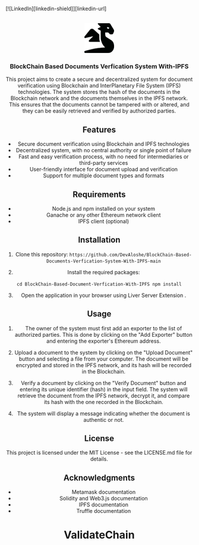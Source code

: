 <!-- Improved compatibility of back to top link: See: https://github.com/othneildrew/Best-README-Template/pull/73 -->
<a name="readme-top"></a>
<!--
*** Thanks for checking out the Best-README-Template. If you have a suggestion
*** that would make this better, please fork the repo and create a pull request
*** or simply open an issue with the tag "enhancement".
*** Don't forget to give the project a star!
*** Thanks again! Now go create something AMAZING! :D
-->




<!-- [![Contributors][contributors-shield]][contributors-url] -->
<!-- [![Forks][forks-shield]][forks-url] -->
<!-- [![Stargazers][stars-shield]][stars-url] -->
<!-- [![Issues][issues-shield]][issues-url] -->
<!-- [![MIT License][license-shield]][license-url] -->
[![LinkedIn][linkedin-shield]][linkedin-url]



<!-- PROJECT LOGO -->
<br />
<div align="center">
  <a href="https://oriochain.netlify.app" target='_blank'>
    <img src="/assets/images/icon.png" alt="Logo" width="80" height="80">
  </a>

  <h3 align="center">BlockChain Based Documents Verfication System With-IPFS</h3>


This project aims to create a secure and decentralized system for document verification using Blockchain and InterPlanetary File System (IPFS) technologies. The system stores the hash of the documents in the Blockchain network and the documents themselves in the IPFS network. This ensures that the documents cannot be tampered with or altered, and they can be easily retrieved and verified by authorized parties.

## Features

- Secure document verification using Blockchain and IPFS technologies
- Decentralized system, with no central authority or single point of failure
- Fast and easy verification process, with no need for intermediaries or third-party services
- User-friendly interface for document upload and verification
- Support for multiple document types and formats

## Requirements

- Node.js and npm installed on your system
- Ganache or any other Ethereum network client
- IPFS client (optional)

## Installation

1. Clone this repository: 
``https://github.com/DevAloshe/BlockChain-Based-Documents-Verfication-System-With-IPFS-main``


2. Install the required packages:

``cd BlockChain-Based-Document-Verfication-With-IPFS
npm install``


3. Open the application in your browser using Liver Server Extension .


## Usage

1. The owner of the system must first add an exporter to the list of authorized parties. This is done by clicking on the "Add Exporter" button and entering the exporter's Ethereum address.
2. Upload a document to the system by clicking on the "Upload Document" button and selecting a file from your computer. The document will be encrypted and stored in the IPFS network, and its hash will be recorded in the Blockchain.

3. Verify a document by clicking on the "Verify Document" button and entering its unique identifier (hash) in the input field. The system will retrieve the document from the IPFS network, decrypt it, and compare its hash with the one recorded in the Blockchain.

4. The system will display a message indicating whether the document is authentic or not.

## License

This project is licensed under the MIT License - see the LICENSE.md file for details.

## Acknowledgments
- Metamask documentation
- Solidity and Web3.js documentation
- IPFS documentation
- Truffle documentation




# ValidateChain
